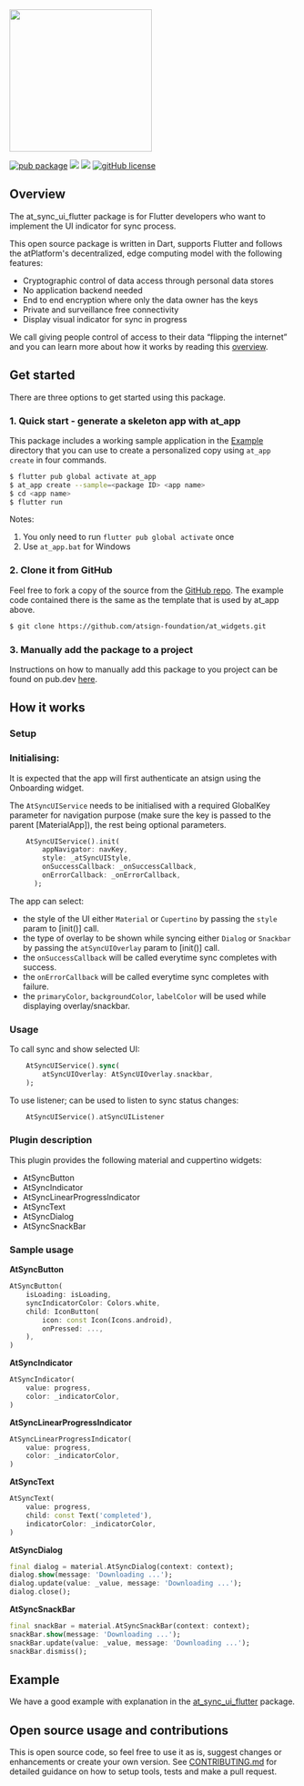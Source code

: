 <img width=250px src="https://atsign.dev/assets/img/atPlatform_logo_gray.svg?sanitize=true">

[![pub package](https://img.shields.io/pub/v/at_sync_ui_flutter)](https://pub.dev/packages/at_sync_ui_flutter) [![](https://img.shields.io/static/v1?label=Backend&message=@Platform&color=<COLOR>)](https://atsign.dev) [![](https://img.shields.io/static/v1?label=Publisher&message=The%20@%20Company&color=F05E3E)](https://atsign.com) [![gitHub license](https://img.shields.io/badge/license-BSD3-blue.svg)](./LICENSE)

## Overview
The at_sync_ui_flutter package is for Flutter developers who want to implement the UI indicator for sync process.

This open source package is written in Dart, supports Flutter and follows the
atPlatform's decentralized, edge computing model with the following features: 
- Cryptographic control of data access through personal data stores
- No application backend needed
- End to end encryption where only the data owner has the keys
- Private and surveillance free connectivity
- Display visual indicator for sync in progress

We call giving people control of access to their data “flipping the internet”
and you can learn more about how it works by reading this [overview](https://atsign.dev/docs/overview/).

## Get started
There are three options to get started using this package.

### 1. Quick start - generate a skeleton app with at_app
This package includes a working sample application in the
[Example](https://github.com/atsign-foundation/at_widgets/tree/trunk/at_sync_ui_flutter/example) directory that you can use to create a personalized
copy using ```at_app create``` in four commands.

```sh
$ flutter pub global activate at_app 
$ at_app create --sample=<package ID> <app name> 
$ cd <app name>
$ flutter run
```
Notes: 
1. You only need to run ```flutter pub global activate``` once
2. Use ```at_app.bat``` for Windows

### 2. Clone it from GitHub

Feel free to fork a copy of the source from the [GitHub repo](https://github.com/atsign-foundation/at_widgets). The example code contained there is the same as the template that is used by at_app above.

```sh
$ git clone https://github.com/atsign-foundation/at_widgets.git
```

### 3. Manually add the package to a project

Instructions on how to manually add this package to you project can be found on pub.dev [here](https://pub.dev/packages/at_sync_ui_flutter/install).

## How it works

### Setup
### Initialising:
It is expected that the app will first authenticate an atsign using the Onboarding widget.

The `AtSyncUIService` needs to be initialised with a required GlobalKey<NavigatorState> parameter for navigation purpose (make sure the key is passed to the parent [MaterialApp]), the rest being optional parameters.

```dart
    AtSyncUIService().init(
        appNavigator: navKey,
        style: _atSyncUIStyle,
        onSuccessCallback: _onSuccessCallback,
        onErrorCallback: _onErrorCallback,
      );
```

The app can select:

- the style of the UI either `Material` or `Cupertino` by passing the `style` param to [init()] call.
- the type of overlay to be shown while syncing either `Dialog` or `Snackbar` by passing the `atSyncUIOverlay` param to [init()] call.
- the `onSuccessCallback` will be called everytime sync completes with success.
- the `onErrorCallback` will be called everytime sync completes with failure.
- the `primaryColor`, `backgroundColor`, `labelColor` will be used while displaying overlay/snackbar.

### Usage

To call sync and show selected UI:

```dart
    AtSyncUIService().sync(
        atSyncUIOverlay: AtSyncUIOverlay.snackbar,
    );
```

To use listener; can be used to listen to sync status changes:

```dart
    AtSyncUIService().atSyncUIListener
```

### Plugin description
This plugin provides the following material and cuppertino widgets:
- AtSyncButton
- AtSyncIndicator
- AtSyncLinearProgressIndicator
- AtSyncText
- AtSyncDialog
- AtSyncSnackBar

### Sample usage

**AtSyncButton**
```dart
AtSyncButton(
    isLoading: isLoading,
    syncIndicatorColor: Colors.white,
    child: IconButton(
        icon: const Icon(Icons.android),
        onPressed: ...,
    ),
)
```

**AtSyncIndicator**
```dart
AtSyncIndicator(
    value: progress,
    color: _indicatorColor,
)
```

**AtSyncLinearProgressIndicator**
```dart
AtSyncLinearProgressIndicator(
    value: progress,
    color: _indicatorColor,
)
```

**AtSyncText**
```dart
AtSyncText(
    value: progress,
    child: const Text('completed'),
    indicatorColor: _indicatorColor,
)
```

**AtSyncDialog**
```dart
final dialog = material.AtSyncDialog(context: context);
dialog.show(message: 'Downloading ...');
dialog.update(value: _value, message: 'Downloading ...');
dialog.close();
```

**AtSyncSnackBar**
```dart
final snackBar = material.AtSyncSnackBar(context: context);
snackBar.show(message: 'Downloading ...');
snackBar.update(value: _value, message: 'Downloading ...');
snackBar.dismiss();
```

## Example

We have a good example with explanation in the [at_sync_ui_flutter](https://pub.dev/packages/at_sync_ui_flutter/example) package.

## Open source usage and contributions

This is  open source code, so feel free to use it as is, suggest changes or 
enhancements or create your own version. See [CONTRIBUTING.md](https://github.com/atsign-foundation/at_widgets/blob/trunk/CONTRIBUTING.md) for detailed guidance on how to setup tools, tests and make a pull request.
